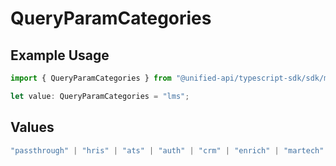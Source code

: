 # QueryParamCategories

## Example Usage

```typescript
import { QueryParamCategories } from "@unified-api/typescript-sdk/sdk/models/operations";

let value: QueryParamCategories = "lms";
```

## Values

```typescript
"passthrough" | "hris" | "ats" | "auth" | "crm" | "enrich" | "martech" | "ticketing" | "uc" | "accounting" | "storage" | "commerce" | "payment" | "genai" | "messaging" | "kms" | "task" | "scim" | "lms" | "repo"
```